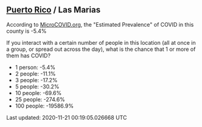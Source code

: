 
## [Puerto Rico](/united-states/puerto-rico) / Las Marias

According to [MicroCOVID.org](http://microcovid.org),
the "Estimated Prevalence" of COVID in this county is -5.4%

If you interact with a certain number of people in this location
(all at once in a group, or spread out across the day), what is the chance that
1 or more of them has COVID?

- 1 person: -5.4%
- 2 people: -11.1%
- 3 people: -17.2%
- 5 people: -30.2%
- 10 people: -69.6%
- 25 people: -274.6%
- 100 people: -19586.9%

Last updated: 2020-11-21 00:19:05.026668 UTC
